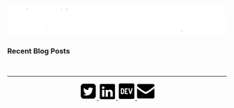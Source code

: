 <p align="center">
  <a href="#">
    <img src="https://raw.githubusercontent.com/Prakhil-tp/Prakhil-tp/361b3fae09163b5988de29ffb43187653ec8d680/prakhilAnimated.svg" alt="i'm Prakhil" />
  </a>
</p>

### Recent Blog Posts

&nbsp;

---

<p align="center">
  <a href="https://twitter.com/prakhil_tp">
    <img
      src="https://github.com/Prakhil-tp/Prakhil-tp/blob/master/assets/twitter.png?raw=true"
      alt="twitter" 
      width="40px"
      height="40px"
    />
  </a>

  <a href="https://in.linkedin.com/in/prakhil-tp">
    <img
      src="https://github.com/Prakhil-tp/Prakhil-tp/blob/master/assets/linkedin.png?raw=true"
      alt="linkedIn" 
      width="40px"
      height="40px"
    />
  </a>

  <a href="https://dev.to/prakhil_tp">
    <img
      src="https://github.com/Prakhil-tp/Prakhil-tp/blob/master/assets/dev.png?raw=true"
      alt="dev" 
      width="40px"
      height="40px"
    />
  </a>

  <a href="mailto:prakhil.tp@gmail.com">
    <img
      src="https://github.com/Prakhil-tp/Prakhil-tp/blob/master/assets/mail.png?raw=true"
      alt="mail" 
      width="40px"
      height="40px"
    />
  </a>
</p>

